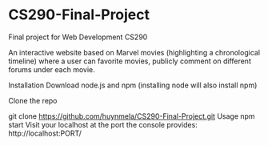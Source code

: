 # CS290-Final-Project
 Final project for Web Development CS290
 
An interactive website based on Marvel movies (highlighting a chronological timeline) where a user can favorite movies, publicly comment on different forums under each movie.

Installation
Download node.js and npm (installing node will also install npm)

Clone the repo

git clone https://github.com/huynmela/CS290-Final-Project.git
Usage
npm start
Visit your localhost at the port the console provides: http://localhost:PORT/
